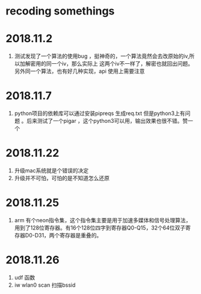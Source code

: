 # recoding somethings

# 2018.11.2

1. 测试发现了一个算法的使用bug ，挺神奇的，一个算法竟然会去改原始的iv,所以加解密用的同一个iv，那么实际上 这两个iv不一样了，解密也就回出问题。另外同一个算法，也有好几种实现，api 使用上需要注意

# 2018.11.7

1. python项目的依赖库可以通过安装pipreqs 生成req.txt 但是python3上有问题 。后来测试了一个pigar ，这个python3可以用，输出效果也很不错。赞一个

# 2018.11.22

1. 升级mac系统就是个错误的决定
2. 升级并不可怕，可怕的是不知道怎么还原

# 2018.11.25

1. arm 有个neon指令集，这个指令集主要是用于加速多媒体和信号处理算法，用到了128位寄存器。有16个128位四字到寄存器Q0-Q15，32个64位双子寄存器D0-D31，两个寄存器是重叠的。

# 2018.11.26

1. udf  函数 
2. iw wlan0 scan 扫描bssid